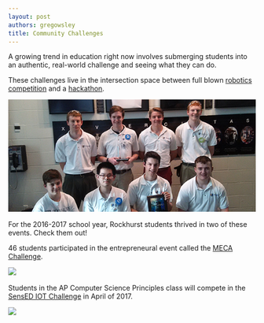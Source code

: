 ```yaml
---
layout: post
authors: gregowsley
title: Community Challenges
---
```

A growing trend in education right now involves submerging students into an authentic, real-world challenge and seeing what they can do. 

These challenges live in the intersection space between full blown [robotics competition](https://www.rockhursths.edu/pages/news/news---robotics-world-championship-qualifiers) and a [hackathon](http://steam.rockhursths.edu/2015/11/10/High-School-Programming-Competition.html).


<div class="flex-wrapper">
  <img src="/img/Jesubots-Inside.jpg">
</div>  

For the 2016-2017 school year, Rockhurst students thrived in two of these events. Check them out!

46 students participated in the entrepreneural event called the [MECA Challenge](https://pnonline.org/2017/03/05/building-an-innovative-mindset/).

<div class="flex-wrapper">
  <img src="/img/Winning Group.jpg">
</div>  

Students in the AP Computer Science Principles class will compete in the [SensED IOT Challenge](http://steam.rockhursths.edu/2017/03/12/SensED-Design-Demo-Day-Project-Proposals-Submitted.html) in April of 2017.

<div class="flex-wrapper">
  <img src="/img/STEAM-Blog/img/iot.jpg" style="width: 75%;">
</div>  

